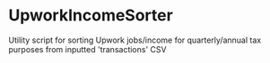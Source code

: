 # UpworkIncomeSorter
Utility script for sorting Upwork jobs/income for quarterly/annual tax purposes from inputted 'transactions' CSV
